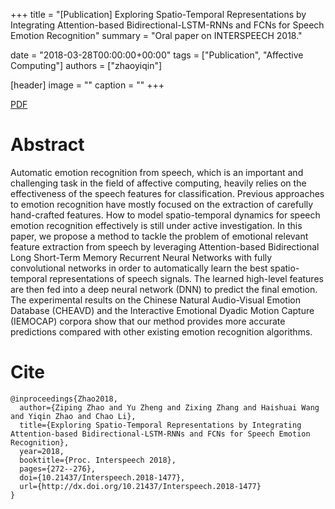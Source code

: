 +++
title = "[Publication] Exploring Spatio-Temporal Representations by Integrating Attention-based Bidirectional-LSTM-RNNs and FCNs for Speech Emotion Recognition"
summary = "Oral paper on INTERSPEECH 2018."

date = "2018-03-28T00:00:00+00:00"
tags = ["Publication", "Affective Computing"]
authors = ["zhaoyiqin"]

[header]
image = ""
caption = ""
+++

[PDF](https://www.isca-speech.org/archive/Interspeech_2018/pdfs/1477.pdf)

# Abstract
Automatic emotion recognition from speech, which is an important and challenging task in the field of affective computing, heavily relies on the effectiveness of the speech features for classification. Previous approaches to emotion recognition have mostly focused on the extraction of carefully hand-crafted features. How to model spatio-temporal dynamics for speech emotion recognition effectively is still under active investigation. In this paper, we propose a method to tackle the problem of emotional relevant feature extraction from speech by leveraging Attention-based Bidirectional Long Short-Term Memory Recurrent Neural Networks with fully convolutional networks in order to automatically learn the best spatio-temporal representations of speech signals. The learned high-level features are then fed into a deep neural network (DNN) to predict the final emotion. The experimental results on the Chinese Natural Audio-Visual Emotion Database (CHEAVD) and the Interactive Emotional Dyadic Motion Capture (IEMOCAP) corpora show that our method provides more accurate predictions compared with other existing emotion recognition algorithms.

# Cite

```
@inproceedings{Zhao2018,
  author={Ziping Zhao and Yu Zheng and Zixing Zhang and Haishuai Wang and Yiqin Zhao and Chao Li},
  title={Exploring Spatio-Temporal Representations by Integrating Attention-based Bidirectional-LSTM-RNNs and FCNs for Speech Emotion Recognition},
  year=2018,
  booktitle={Proc. Interspeech 2018},
  pages={272--276},
  doi={10.21437/Interspeech.2018-1477},
  url={http://dx.doi.org/10.21437/Interspeech.2018-1477}
}
```
